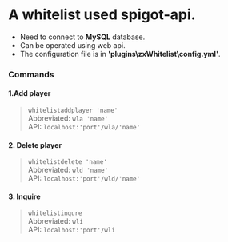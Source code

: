 # A whitelist used spigot-api.

* Need to connect to **MySQL** database.  
* Can be operated using web api.  
* The configuration file is in **'plugins\zxWhitelist\config.yml'**.

### Commands

#### 1.Add player

> `whitelistaddplayer 'name'`  
Abbreviated: `wla 'name'`  
API: `localhost:'port'/wla/'name'`

#### 2. Delete player

> `whitelistdelete 'name'`  
Abbreviated: `wld 'name'`  
API: `localhost:'port'/wld/'name'`

#### 3. Inquire

> `whitelistinqure`  
Abbreviated: `wli`  
API: `localhost:'port'/wli`

